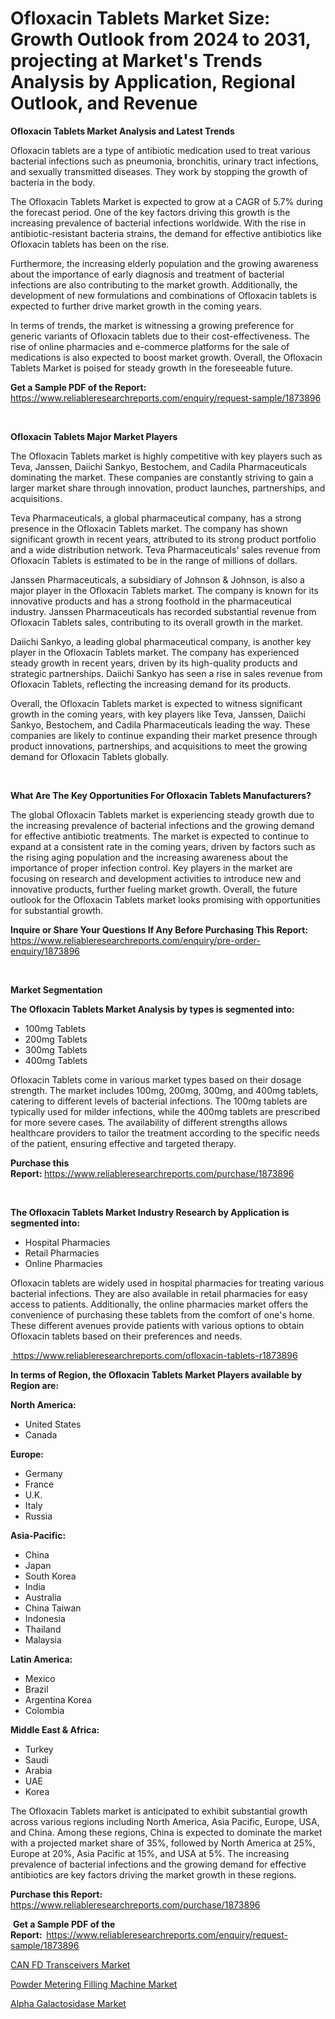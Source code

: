 <p><h1>Ofloxacin Tablets Market Size: Growth Outlook from 2024 to 2031, projecting at Market's Trends Analysis by Application, Regional Outlook, and Revenue</h1></p><p><strong>Ofloxacin Tablets Market Analysis and Latest Trends</strong></p>
<p><p>Ofloxacin tablets are a type of antibiotic medication used to treat various bacterial infections such as pneumonia, bronchitis, urinary tract infections, and sexually transmitted diseases. They work by stopping the growth of bacteria in the body.</p><p>The Ofloxacin Tablets Market is expected to grow at a CAGR of 5.7% during the forecast period. One of the key factors driving this growth is the increasing prevalence of bacterial infections worldwide. With the rise in antibiotic-resistant bacteria strains, the demand for effective antibiotics like Ofloxacin tablets has been on the rise.</p><p>Furthermore, the increasing elderly population and the growing awareness about the importance of early diagnosis and treatment of bacterial infections are also contributing to the market growth. Additionally, the development of new formulations and combinations of Ofloxacin tablets is expected to further drive market growth in the coming years.</p><p>In terms of trends, the market is witnessing a growing preference for generic variants of Ofloxacin tablets due to their cost-effectiveness. The rise of online pharmacies and e-commerce platforms for the sale of medications is also expected to boost market growth. Overall, the Ofloxacin Tablets Market is poised for steady growth in the foreseeable future.</p></p>
<p><strong>Get a Sample PDF of the Report:&nbsp;</strong> <a href="https://www.reliableresearchreports.com/enquiry/request-sample/1873896">https://www.reliableresearchreports.com/enquiry/request-sample/1873896</a></p>
<p>&nbsp;</p>
<p><strong>Ofloxacin Tablets Major Market Players</strong></p>
<p><p>The Ofloxacin Tablets market is highly competitive with key players such as Teva, Janssen, Daiichi Sankyo, Bestochem, and Cadila Pharmaceuticals dominating the market. These companies are constantly striving to gain a larger market share through innovation, product launches, partnerships, and acquisitions.</p><p>Teva Pharmaceuticals, a global pharmaceutical company, has a strong presence in the Ofloxacin Tablets market. The company has shown significant growth in recent years, attributed to its strong product portfolio and a wide distribution network. Teva Pharmaceuticals' sales revenue from Ofloxacin Tablets is estimated to be in the range of millions of dollars.</p><p>Janssen Pharmaceuticals, a subsidiary of Johnson & Johnson, is also a major player in the Ofloxacin Tablets market. The company is known for its innovative products and has a strong foothold in the pharmaceutical industry. Janssen Pharmaceuticals has recorded substantial revenue from Ofloxacin Tablets sales, contributing to its overall growth in the market.</p><p>Daiichi Sankyo, a leading global pharmaceutical company, is another key player in the Ofloxacin Tablets market. The company has experienced steady growth in recent years, driven by its high-quality products and strategic partnerships. Daiichi Sankyo has seen a rise in sales revenue from Ofloxacin Tablets, reflecting the increasing demand for its products.</p><p>Overall, the Ofloxacin Tablets market is expected to witness significant growth in the coming years, with key players like Teva, Janssen, Daiichi Sankyo, Bestochem, and Cadila Pharmaceuticals leading the way. These companies are likely to continue expanding their market presence through product innovations, partnerships, and acquisitions to meet the growing demand for Ofloxacin Tablets globally.</p></p>
<p>&nbsp;</p>
<p><strong>What Are The Key Opportunities For Ofloxacin Tablets Manufacturers?</strong></p>
<p><p>The global Ofloxacin Tablets market is experiencing steady growth due to the increasing prevalence of bacterial infections and the growing demand for effective antibiotic treatments. The market is expected to continue to expand at a consistent rate in the coming years, driven by factors such as the rising aging population and the increasing awareness about the importance of proper infection control. Key players in the market are focusing on research and development activities to introduce new and innovative products, further fueling market growth. Overall, the future outlook for the Ofloxacin Tablets market looks promising with opportunities for substantial growth.</p></p>
<p><strong>Inquire or Share Your Questions If Any Before Purchasing This Report:</strong> <a href="https://www.reliableresearchreports.com/enquiry/pre-order-enquiry/1873896">https://www.reliableresearchreports.com/enquiry/pre-order-enquiry/1873896</a></p>
<p>&nbsp;</p>
<p><strong>Market Segmentation</strong></p>
<p><strong>The Ofloxacin Tablets Market Analysis by types is segmented into:</strong></p>
<p><ul><li>100mg Tablets</li><li>200mg Tablets</li><li>300mg Tablets</li><li>400mg Tablets</li></ul></p>
<p><p>Ofloxacin Tablets come in various market types based on their dosage strength. The market includes 100mg, 200mg, 300mg, and 400mg tablets, catering to different levels of bacterial infections. The 100mg tablets are typically used for milder infections, while the 400mg tablets are prescribed for more severe cases. The availability of different strengths allows healthcare providers to tailor the treatment according to the specific needs of the patient, ensuring effective and targeted therapy.</p></p>
<p><strong>Purchase this Report:&nbsp;</strong><a href="https://www.reliableresearchreports.com/purchase/1873896">https://www.reliableresearchreports.com/purchase/1873896</a></p>
<p>&nbsp;</p>
<p><strong>The Ofloxacin Tablets Market Industry Research by Application is segmented into:</strong></p>
<p><ul><li>Hospital Pharmacies</li><li>Retail Pharmacies</li><li>Online Pharmacies</li></ul></p>
<p><p>Ofloxacin tablets are widely used in hospital pharmacies for treating various bacterial infections. They are also available in retail pharmacies for easy access to patients. Additionally, the online pharmacies market offers the convenience of purchasing these tablets from the comfort of one's home. These different avenues provide patients with various options to obtain Ofloxacin tablets based on their preferences and needs.</p></p>
<p><a href="https://www.reliableresearchreports.com/ofloxacin-tablets-r1873896">&nbsp;https://www.reliableresearchreports.com/ofloxacin-tablets-r1873896</a></p>
<p><strong>In terms of Region, the Ofloxacin Tablets Market Players available by Region are:</strong></p>
<p>
    <p> <strong> North America: </strong>
        <ul>
            <li>United States</li>
            <li>Canada</li>
        </ul>
        </p> 
    <p> <strong> Europe: </strong>
        <ul>
            <li>Germany</li>
            <li>France</li>
            <li>U.K.</li>
            <li>Italy</li>
            <li>Russia</li>
        </ul>
        </p> 
    <p> <strong> Asia-Pacific: </strong>
        <ul>
            <li>China</li>
            <li>Japan</li>
            <li>South Korea</li>
            <li>India</li>
            <li>Australia</li>
            <li>China Taiwan</li>
            <li>Indonesia</li>
            <li>Thailand</li>
            <li>Malaysia</li>
        </ul>
        </p> 
    <p> <strong> Latin America: </strong>
        <ul>
            <li>Mexico</li>
            <li>Brazil</li>
            <li>Argentina Korea</li>
            <li>Colombia</li>
        </ul>
        </p> 
    <p> <strong> Middle East & Africa: </strong>
        <ul>
            <li>Turkey</li>
            <li>Saudi</li>
            <li>Arabia</li>
            <li>UAE</li>
            <li>Korea</li>
        </ul>
    </p>
    </p>
<p><p>The Ofloxacin Tablets market is anticipated to exhibit substantial growth across various regions including North America, Asia Pacific, Europe, USA, and China. Among these regions, China is expected to dominate the market with a projected market share of 35%, followed by North America at 25%, Europe at 20%, Asia Pacific at 15%, and USA at 5%. The increasing prevalence of bacterial infections and the growing demand for effective antibiotics are key factors driving the market growth in these regions.</p></p>
<p><strong>Purchase this Report: </strong><a href="https://www.reliableresearchreports.com/purchase/1873896">https://www.reliableresearchreports.com/purchase/1873896</a></p>
<p>&nbsp;<strong>Get a Sample PDF of the Report:&nbsp;&nbsp;</strong><a href="https://www.reliableresearchreports.com/enquiry/request-sample/1873896">https://www.reliableresearchreports.com/enquiry/request-sample/1873896</a></p>
<p><strong></strong></p>
<p><p><a href="https://www.linkedin.com/pulse/can-fd-transceivers-market-exploring-share-trends-future-growth-otfge">CAN FD Transceivers Market</a></p><p><a href="https://www.linkedin.com/pulse/powder-metering-filling-machine-market-share-evolution-growth-odfgf">Powder Metering Filling Machine Market</a></p><p><a href="https://github.com/NikolasKirlin2023/Market-Research-Report-List-1/blob/main/alpha-galactosidase-market.md">Alpha Galactosidase Market</a></p></p>